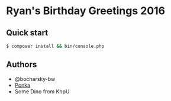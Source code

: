 # Ryan's Birthday Greetings 2016

## Quick start

```bash
$ composer install && bin/console.php
```

## Authors

- @bocharsky-bw
- [Ponka][Ponka]
- Some Dino from KnpU

[Ponka]: https://www.instagram.com/p/6p8Co6MgXe/
